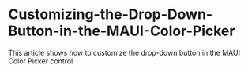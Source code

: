# Customizing-the-Drop-Down-Button-in-the-MAUI-Color-Picker
This article shows how to customize the drop-down button in the MAUI Color Picker control
